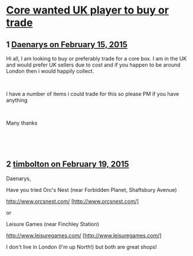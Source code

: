 # [Core wanted UK player to buy or trade](https://community.fantasyflightgames.com/topic/134991-core-wanted-uk-player-to-buy-or-trade/)

## 1 [Daenarys on February 15, 2015](https://community.fantasyflightgames.com/topic/134991-core-wanted-uk-player-to-buy-or-trade/?do=findComment&comment=1450030)

Hi all, I am looking to buy or preferably trade for a core box. I am in the UK and would prefer UK sellers due to cost and if you happen to be around London then i would happily collect.

 

I have a number of items i could trade for this so please PM if you have anything

 

Many thanks

 

 

## 2 [timbolton on February 19, 2015](https://community.fantasyflightgames.com/topic/134991-core-wanted-uk-player-to-buy-or-trade/?do=findComment&comment=1455520)

Daenarys,

Have you tried Orc's Nest (near Forbidden Planet, Shaftsbury Avenue)

http://www.orcsnest.com/ [http://www.orcsnest.com/]

or

Leisure Games (near Finchley Station)

http://www.leisuregames.com/ [http://www.leisuregames.com/]

I don't live in London (I'm up North!) but both are great shops!

